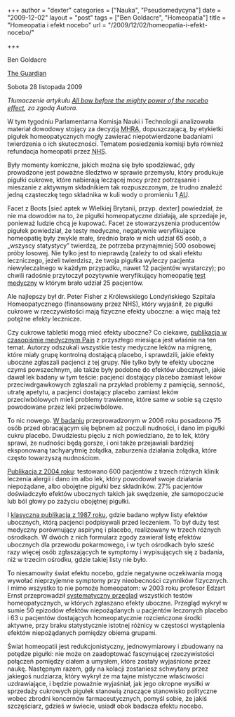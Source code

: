 +++
author = "dexter"
categories = ["Nauka", "Pseudomedycyna"]
date = "2009-12-02"
layout = "post"
tags = ["Ben Goldacre", "Homeopatia"]
title = "Homeopatia i efekt nocebo"
url = "/2009/12/02/homeopatia-i-efekt-nocebo/"

+++

Ben Goldacre
  
[The Guardian][1]
  
Sobota 28 listopada 2009

_Tłumaczenie artykułu [All bow before the mighty power of the nocebo effect][2], za zgodą Autora._

W tym tygodniu Parlamentarna Komisja Nauki i Technologii analizowała materiał dowodowy stojący za decyzją <acronym title="Medicines and Healthcare products Regulatory Agency">MHRA</acronym>, dopuszczającą, by etykietki pigułek homeopatycznych mogły zawierać niepotwierdzone badaniami twierdzenia o ich skuteczności. Tematem posiedzenia komisji była również refundacja homeopatii przez <acronym title="National Health Service">NHS</acronym>.

<!--more-->

Były momenty komiczne, jakich można się było spodziewać, gdy prowadzone jest poważne śledztwo w sprawie przemysłu, który produkuje pigułki cukrowe, które nabierają leczącej mocy przez potrząsanie i mieszanie z aktywnym składnikiem tak rozpuszczonym, że trudno znaleźć jedną cząsteczkę tego składnika w kuli wody o promieniu 1 <acronym title="Jednostka astronomiczna, średnia odległość między Ziemią a Słońcem">AU</acronym>.

Facet z Boots [sieć aptek w Wielkiej Brytanii, przyp. dexter] powiedział, że nie ma dowodów na to, że pigułki homeopatyczne działają, ale sprzedaje je, ponieważ ludzie chcą je kupować. Facet ze stowarzyszenia producentów pigułek powiedział, że testy medyczne, negatywnie weryfikujące homeopatię były zwykle małe, średnio brało w nich udział 65 osób, a &#8222;wszyscy statystycy&#8221; twierdzą, że potrzeba przynajmniej 500 osobowej próby losowej. Nie tylko jest to nieprawdą (zależy to od skali efektu leczniczego, jeżeli twierdzisz, że twoja pigułka wyleczy pacjenta niewyleczalnego w każdym przypadku, nawet 12 pacjentów wystarczy); po chwili radośnie przytoczył pozytywnie weryfikujący homeopatię [test medyczny][3] w którym brało udział 25 pacjentów.

Ale najlepszy był dr. Peter Fisher z Królewskiego Londyńskiego Szpitala Homeopatycznego (finansowany przez NHS), który wyjaśnił, że pigułki cukrowe w rzeczywistości mają fizyczne efekty uboczne: a więc mają też potężne efekty lecznicze.

Czy cukrowe tabletki mogą mieć efekty uboczne? Co ciekawe, [publikacja w czasopiśmie medycznym Pain][4] z przyszłego miesiąca jest właśnie na ten temat. Autorzy odszukali wszystkie testy medyczne leków na migrenę, które miały grupę kontrolną dostającą placebo, i sprawdzili, jakie efekty uboczne zgłaszali pacjenci z tej grupy. Nie tylko były te efekty uboczne czymś powszechnym, ale także były podobne do efektów ubocznych, jakie dawał lek badany w tym teście: pacjenci dostający placebo zamiast leków przeciwdrgawkowych zgłaszali na przykład problemy z pamięcią, senność, utratę apetytu, a pacjenci dostający placebo zamiast leków przeciwbólowych mieli problemy trawienne, które same w sobie są często powodowane przez leki przeciwbólowe.

To nic nowego. [W badaniu][5] przeprowadzonym w 2006 roku posadzono 75 osób przed obracającym się bębnem aż poczuli nudności, i dano im pigułki cukru placebo. Dwudziestu pięciu z nich powiedziano, że to lek, który sprawi, że nudności będą gorsze, i oni także przejawiali bardziej eksponowaną tachyarytmię żołądka, zaburzenia działania żołądka, które często towarzyszą nudnościom.

[Publikacja z 2004 roku][6]: testowano 600 pacjentów z trzech różnych klinik leczenia alergii i dano im albo lek, który powodował swoje działania niepożądane, albo obojętne pigułki bez składników. 27% pacjentów doświadczyło efektów ubocznych takich jak swędzenie, złe samopoczucie lub ból głowy po zażyciu obojętnej pigułki.

I [klasyczna publikacja z 1987 roku][7], gdzie badano wpływ listy efektów ubocznych, którą pacjenci podpisywali przed leczeniem. To był duży test medyczny porównujący aspirynę i placebo, realizowany w trzech różnych ośrodkach. W dwóch z nich formularz zgody zawierał listę efektów ubocznych dla przewodu pokarmowego, i w tych ośrodkach było sześć razy więcej osób zgłaszających te symptomy i wypisujących się z badania, niż w trzecim ośrodku, gdzie takiej listy nie było.

To niesamowity świat efektu nocebo, gdzie negatywne oczekiwania mogą wywołać nieprzyjemne symptomy przy nieobecności czynników fizycznych. I mimo wszystko to nie pomoże homeopatom: w 2003 roku profesor Edzart Ernst przeprowadził [systematyczny przegląd][8] wszystkich testów homeopatycznych, w których zgłaszano efekty uboczne. Przegląd wykrył w sumie 50 epizodów efektów niepożądanych u pacjentów leczonych placebo i 63 u pacjentów dostających homeopatycznie rozcieńczone środki aktywne, przy braku statystycznie istotnej różnicy w częstości wystąpienia efektów niepożądanych pomiędzy obiema grupami.

Świat homeopatii jest redukcjonistyczny, jednowymiarowy i zbudowany na potędze pigułki: nie może on zaadoptować fascynującej rzeczywistości połączeń pomiędzy ciałem a umysłem, które zostały wyjaśnione przez naukę. Następnym razem, gdy na kolacji zostaniesz schwytany przez jakiegoś nudziarza, który wykrył że ma tajne mistyczne właściwości uzdrawiające, i będzie poważnie wyjaśniał, jak jego okropne wysiłki w sprzedaży cukrowych pigułek stanowią znaczące stanowisko polityczne wobec zbrodni koncernów farmaceutycznych, pomyśl sobie, że jakiś szczęściarz, gdzieś w świecie, usiadł obok badacza efektu nocebo.

 [1]: http://www.guardian.co.uk/
 [2]: http://www.badscience.net/2009/11/all-bow-before-the-mighty-power-of-the-nocebo-effect/
 [3]: http://content.karger.com/produktedb/produkte.asp?typ=fulltext&file=000209386
 [4]: http://www.painjournalonline.com/article/S0304-3959%2809%2900399-6/abstract
 [5]: http://www.psychosomaticmedicine.org/cgi/content/abstract/68/3/478
 [6]: http://www.ncbi.nlm.nih.gov/pubmed/15301298
 [7]: http://www.ncbi.nlm.nih.gov/pubmed/3621780?dopt=Abstract
 [8]: http://dx.doi.org/10.1016/S1475-4916(03)00007-9